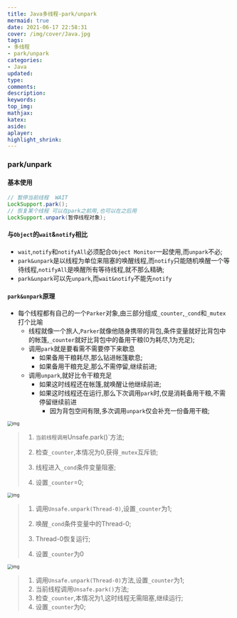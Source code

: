 ```yaml
---
title: Java多线程-park/unpark
mermaid: true
date: 2021-06-17 22:58:31
cover: /img/cover/Java.jpg
tags:
- 多线程
- park/unpark
categories:
- Java
updated:
type:
comments:
description:
keywords:
top_img:
mathjax:
katex:
aside:
aplayer:
highlight_shrink:
---
```


### park/unpark

#### 基本使用

```java
// 暂停当前线程  WAIT
LockSupport.park();
// 恢复某个线程 可以在park之前用,也可以在之后用
LockSupport.unpark(暂停线程对象);
```

#### 与`Object`的`wait`&`notify`相比

* `wait`,`notify`和`notifyAll`必须配合`Object Monitor`一起使用,而`unpark`不必;
* `park&unpark`是以线程为单位来阻塞的唤醒线程,而`notify`只能随机唤醒一个等待线程,`notifyAll`是唤醒所有等待线程,就不那么精确;
* `park&unpark`可以先`unpark`,而`wait&notify`不能先`notify`

#### `park&unpark`原理

* 每个线程都有自己的一个`Parker`对象,由三部分组成`_counter`,`_cond`和`_mutex`打个比喻
  * 线程就像一个旅人,`Parker`就像他随身携带的背包,条件变量就好比背包中的帐篷,`_counter`就好比背包中的备用干粮(0为耗尽,1为充足);
  * 调用`park`就是要看需不需要停下来歇息
    * 如果备用干粮耗尽,那么钻进帐篷歇息;
    * 如果备用干粮充足,那么不需停留,继续前进;
  * 调用`unpark`,就好比令干粮充足
    * 如果这时线程还在帐篷,就唤醒让他继续前进;
    * 如果这时线程还在运行,那么下次调用`park`时,仅是消耗备用干粮,不需停留继续前进
      * 因为背包空间有限,多次调用`unpark`仅会补充一份备用干粮;

<img src="http://www.chenjunlin.vip/img/java/thread/park_unpark1.png" alt="img" style="zoom: 67%;" />

> 1. `当前线程调用`Unsafe.park()`方法;
>
> 2. 检查`_counter`,本情况为0,获得`_mutex`互斥锁;
>
> 3. 线程进入`_cond`条件变量阻塞;
>
> 4. 设置`_counter`=0;

<img src="http://www.chenjunlin.vip/img/java/thread/park_unpark2.png" alt="img" style="zoom: 67%;" />

> 1. 调用`Unsafe.unpark(Thread-0)`,设置`_counter`为1;
>
> 2. 唤醒`_cond`条件变量中的Thread-0;
>
> 3. Thread-0恢复运行;
>
> 4. 设置`_counter`为0

<img src="http://www.chenjunlin.vip/img/java/thread/park_unpark3.png" alt="img" style="zoom: 67%;" />

> 1. 调用`Unsafe.unpark(Thread-0)`方法,设置`_counter`为1;
> 2. 当前线程调用`Unsafe.park()`方法;
> 3. 检查`_counter`,本情况为1,这时线程无需阻塞,继续运行;
> 4. 设置`_counter`为0;
